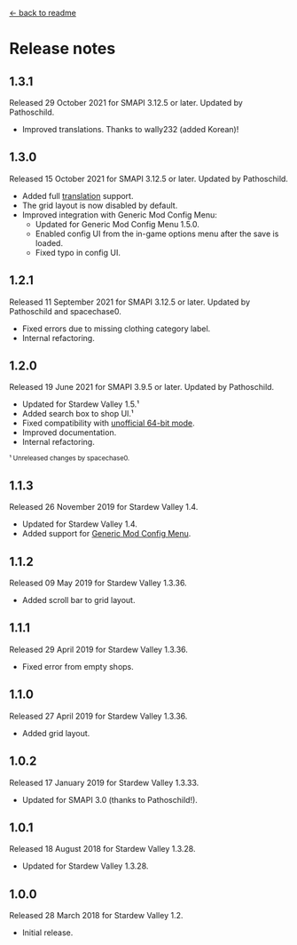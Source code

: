 ﻿﻿[← back to readme](README.md)

# Release notes
## 1.3.1
Released 29 October 2021 for SMAPI 3.12.5 or later. Updated by Pathoschild.

* Improved translations. Thanks to wally232 (added Korean)!

## 1.3.0
Released 15 October 2021 for SMAPI 3.12.5 or later. Updated by Pathoschild.

* Added full [translation](https://stardewvalleywiki.com/Modding:Translations) support.
* The grid layout is now disabled by default.
* Improved integration with Generic Mod Config Menu:
  * Updated for Generic Mod Config Menu 1.5.0.
  * Enabled config UI from the in-game options menu after the save is loaded.
  * Fixed typo in config UI.

## 1.2.1
Released 11 September 2021 for SMAPI 3.12.5 or later. Updated by Pathoschild and spacechase0.

* Fixed errors due to missing clothing category label.
* Internal refactoring.

## 1.2.0
Released 19 June 2021 for SMAPI 3.9.5 or later. Updated by Pathoschild.

* Updated for Stardew Valley 1.5.¹
* Added search box to shop UI.¹
* Fixed compatibility with [unofficial 64-bit mode](https://stardewvalleywiki.com/Modding:Migrate_to_64-bit_on_Windows).
* Improved documentation.
* Internal refactoring.

<sup>¹ Unreleased changes by spacechase0.</sup>

## 1.1.3
Released 26 November 2019 for Stardew Valley 1.4.

* Updated for Stardew Valley 1.4.
* Added support for [Generic Mod Config Menu](https://www.nexusmods.com/stardewvalley/mods/5098).

## 1.1.2
Released 09 May 2019 for Stardew Valley 1.3.36.

* Added scroll bar to grid layout.

## 1.1.1
Released 29 April 2019 for Stardew Valley 1.3.36.

* Fixed error from empty shops.

## 1.1.0
Released 27 April 2019 for Stardew Valley 1.3.36.

* Added grid layout.

## 1.0.2
Released 17 January 2019 for Stardew Valley 1.3.33.

* Updated for SMAPI 3.0 (thanks to Pathoschild!).


## 1.0.1
Released 18 August 2018 for Stardew Valley 1.3.28.

* Updated for Stardew Valley 1.3.28.

## 1.0.0
Released 28 March 2018 for Stardew Valley 1.2.

* Initial release.
